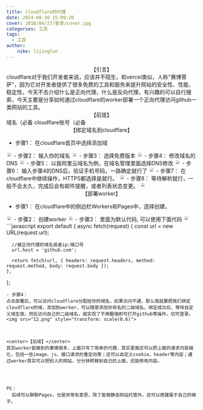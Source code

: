 ```yaml
---
title: cloudflare的代理
date: 2024-08-30 15:09:20
cover: 2018/04/27/登录/cover.jpg
categories: 工具
tags:
  - 工具
author:
    nike: lijinglun
---
```

<center>【引言】</center>
cloudflare对于我们开发者来说，应该并不陌生，和vercel类似，人称"赛博菩萨"，因为它对开发者提供了很多免费的工具和服务来提升网站的安全性、性能、稳定性，今天不去介绍什么是正向代理，什么是反向代理，有兴趣的可以自行搜索，今天主要是分享如何通过cloudflare的worker部署一个正向代理访问github一类网站的工具。

<center>【前提】</center>
域名（必备
cloudflare账号（必备

<center>【绑定域名到cloudflare】</center>

- 步骤1：
  在cloudflare首页中选择添加域
<img src="1.png" style="transform: scale(0.6)">
- 步骤2：
  输入你的域名
<img src="2.png" style="transform: scale(0.6)">
- 步骤3：
  选择免费版本
<img src="3.png" style="transform: scale(0.6)">
- 步骤4：
  修改域名的DNS
<img src="4.png" style="transform: scale(0.6)">
- 步骤5：
  以我阿里云域名为例，在域名管理里面选择DNS修改
<img src="5.png" style="transform: scale(0.6)">
- 步骤6：
  输入步骤4的DNS后，验证手机号码，一路确定就行了
<img src="6.png" style="transform: scale(0.6)">
- 步骤7：
  在cloudflare中继续操作，HTTPS都选择是就行。
<img src="7.png" style="transform: scale(0.6)">
- 步骤8：
  等待解析就行，一般不会太久，完成后会有邮件提醒，或者列表状态变更。
<img src="8.png" style="transform: scale(0.6)">


<center>【部署worker】</center>

- 步骤1：
  在cloudflare中的侧边栏Workers和Pages中，选择创建。
<img src="9.png" style="transform: scale(0.6)">
- 步骤2：
  创建worker
<img src="10.png" style="transform: scale(0.6)">
- 步骤3：
  里面为默认代码, 可以使用下面代码
  <img src="11.png" style="transform: scale(0.6)">
  ```javascript
  export default {
    async fetch(request) {
      const url = new URL(request.url);
      
      //被正向代理的域名或者ip:端口号
      url.host = 'github.com';
      
      return fetch(url, { headers: request.headers, method: request.method, body: request.body });
    },
  };
  ```
- 步骤4：
  点击部署后，可以访问cloudflare分配给你的域名，如果访问不通，那么我就要把我们绑定cloudflare的域，添加到worker，可以随意添加你命名的二级域名，绑定成功后，等待自定义域生效，然后访问自己的二级域名，就实现了不用翻墙即可打开github等操作，切可登录。
  <img src="12.png" style="transform: scale(0.6)">



  <center>【后续】</center>
  其实worker能做到的事情很多，上面只写了简单的代理，其实里面还可以把上面的请求内容细化，包括一些image、js、接口请求的重定向等；还可以自定义cookie，header等内容；通过worker其实可以把别人的网站，分分钟转移到自己的上面，还能修改内容。




  PS：
    后续可以聊聊Pages，也是非常有意思，除了能做静态网站托管外，还可以搭建属于自己的梯子。
